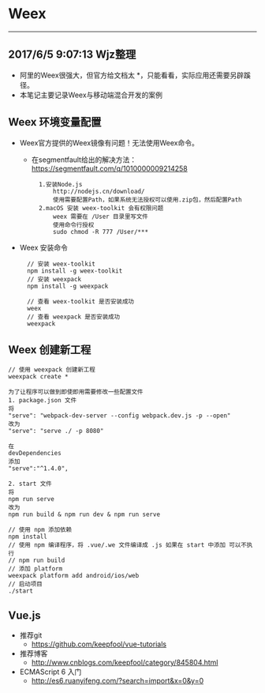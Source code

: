 # Weex
----------
2017/6/5 9:07:13 Wjz整理 
----------

* 阿里的Weex很强大，但官方给文档太 *，只能看看，实际应用还需要另辟蹊径。
* 本笔记主要记录Weex与移动端混合开发的案例
## Weex 环境变量配置

* Weex官方提供的Weex镜像有问题！无法使用Weex命令。
	* 在segmentfault给出的解决方法：https://segmentfault.com/q/1010000009214258
		
			1.安装Node.js
				http://nodejs.cn/download/
				使用需要配置Path，如果系统无法授权可以使用.zip包，然后配置Path
			2.macOS 安装 weex-toolkit 会有权限问题
				weex 需要在 /User 目录里写文件
				使用命令行授权
				sudo chmod -R 777 /User/***			

* Weex 安装命令

		// 安装 weex-toolkit
		npm install -g weex-toolkit
		// 安装 weexpack
		npm install -g weexpack

		// 查看 weex-toolkit 是否安装成功
		weex
		// 查看 weexpack 是否安装成功
		weexpack

## Weex 创建新工程

	// 使用 weexpack 创建新工程
	weexpack create *

	为了让程序可以做到即使即用需要修改一些配置文件
	1. package.json 文件
	将
	"serve": "webpack-dev-server --config webpack.dev.js -p --open"
	改为
	"serve": "serve ./ -p 8080"

	在
	devDependencies
	添加
	"serve":"^1.4.0",

	2. start 文件
	将 
	npm run serve
	改为
	npm run build & npm run dev & npm run serve
	
	// 使用 npm 添加依赖
	npm install
	// 使用 npm 编译程序，将 .vue/.we 文件编译成 .js 如果在 start 中添加 可以不执行
	// npm run build
	// 添加 platform
	weexpack platform add android/ios/web
	// 启动项目
	./start

## Vue.js 
* 推荐git
	* https://github.com/keepfool/vue-tutorials
* 推荐博客 
	* http://www.cnblogs.com/keepfool/category/845804.html
* ECMAScript 6 入门
	* http://es6.ruanyifeng.com/?search=import&x=0&y=0

